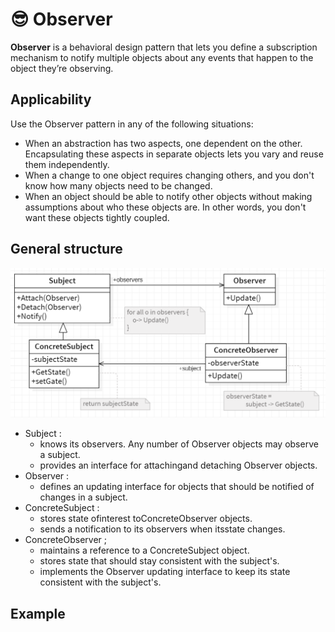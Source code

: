 # 😎 Observer

<b>Observer</b> is a behavioral design pattern that lets you define a subscription mechanism to notify multiple objects about any events that happen to the object they’re observing.

## Applicability

Use the Observer pattern in any of the following situations:

- When an abstraction has two aspects, one dependent on the other. Encapsulating these aspects in separate objects lets you vary and reuse them independently.
- When a change to one object requires changing others, and you don't know
  how many objects need to be changed.
- When an object should be able to notify other objects without making assumptions about who these objects are. In other words, you don't want these
  objects tightly coupled.

## General structure

<p align="center">
  <img src="../../images/observer.png" width="700" />
</p>

- Subject :
  - knows its observers. Any number of Observer objects may observe a subject.
  - provides an interface for attachingand detaching Observer objects.
- Observer :
  - defines an updating interface for objects that should be notified of changes in a subject.
- ConcreteSubject :
  - stores state ofinterest toConcreteObserver objects.
  - sends a notification to its observers when itsstate changes.
- ConcreteObserver ;
  - maintains a reference to a ConcreteSubject object.
  - stores state that should stay consistent with the subject's.
  - implements the Observer updating interface to keep its state consistent
    with the subject's.

## Example
